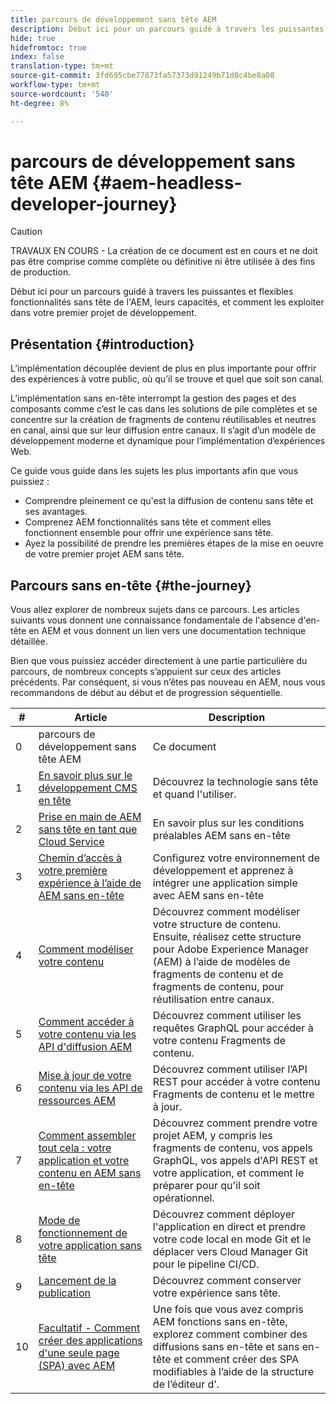 ```yaml
---
title: parcours de développement sans tête AEM
description: Début ici pour un parcours guidé à travers les puissantes et flexibles fonctionnalités sans tête de l'AEM, leurs capacités, et comment les exploiter dans votre premier projet de développement.
hide: true
hidefromtoc: true
index: false
translation-type: tm+mt
source-git-commit: 3fd695cbe77873fa57373d91249b71d8c4be8a08
workflow-type: tm+mt
source-wordcount: '540'
ht-degree: 8%

---
```



# parcours de développement sans tête AEM {#aem-headless-developer-journey}

>[!CAUTION]
>
>TRAVAUX EN COURS - La création de ce document est en cours et ne doit pas être comprise comme complète ou définitive ni être utilisée à des fins de production.

Début ici pour un parcours guidé à travers les puissantes et flexibles fonctionnalités sans tête de l&#39;AEM, leurs capacités, et comment les exploiter dans votre premier projet de développement.

## Présentation {#introduction}

L’implémentation découplée devient de plus en plus importante pour offrir des expériences à votre public, où qu’il se trouve et quel que soit son canal.

L’implémentation sans en-tête interrompt la gestion des pages et des composants comme c’est le cas dans les solutions de pile complètes et se concentre sur la création de fragments de contenu réutilisables et neutres en canal, ainsi que sur leur diffusion entre canaux. Il s’agit d’un modèle de développement moderne et dynamique pour l’implémentation d’expériences Web.

Ce guide vous guide dans les sujets les plus importants afin que vous puissiez :

* Comprendre pleinement ce qu&#39;est la diffusion de contenu sans tête et ses avantages.
* Comprenez AEM fonctionnalités sans tête et comment elles fonctionnent ensemble pour offrir une expérience sans tête.
* Ayez la possibilité de prendre les premières étapes de la mise en oeuvre de votre premier projet AEM sans tête.

## Parcours sans en-tête {#the-journey}

Vous allez explorer de nombreux sujets dans ce parcours. Les articles suivants vous donnent une connaissance fondamentale de l&#39;absence d&#39;en-tête en AEM et vous donnent un lien vers une documentation technique détaillée.

Bien que vous puissiez accéder directement à une partie particulière du parcours, de nombreux concepts s’appuient sur ceux des articles précédents. Par conséquent, si vous n’êtes pas nouveau en AEM, nous vous recommandons de début au début et de progression séquentielle.

| # | Article | Description |
|---|---|---|
| 0 | parcours de développement sans tête AEM | Ce document |
| 1 | [En savoir plus sur le développement CMS en tête](learn-about.md) | Découvrez la technologie sans tête et quand l&#39;utiliser. |
| 2 | [Prise en main de AEM sans tête en tant que Cloud Service](getting-started.md) | En savoir plus sur les conditions préalables AEM sans en-tête |
| 3 | [Chemin d’accès à votre première expérience à l’aide de AEM sans en-tête](path-to-first-experience.md) | Configurez votre environnement de développement et apprenez à intégrer une application simple avec AEM sans en-tête |
| 4 | [Comment modéliser votre contenu](model-your-content.md) | Découvrez comment modéliser votre structure de contenu. Ensuite, réalisez cette structure pour Adobe Experience Manager (AEM) à l’aide de modèles de fragments de contenu et de fragments de contenu, pour réutilisation entre canaux. |
| 5 | [Comment accéder à votre contenu via les API d&#39;diffusion AEM](access-your-content.md) | Découvrez comment utiliser les requêtes GraphQL pour accéder à votre contenu Fragments de contenu. |
| 6 | [Mise à jour de votre contenu via les API de ressources AEM](update-your-content.md) | Découvrez comment utiliser l’API REST pour accéder à votre contenu Fragments de contenu et le mettre à jour. |
| 7 | [Comment assembler tout cela : votre application et votre contenu en AEM sans en-tête](put-it-all-together.md) | Découvrez comment prendre votre projet AEM, y compris les fragments de contenu, vos appels GraphQL, vos appels d&#39;API REST et votre application, et comment le préparer pour qu&#39;il soit opérationnel. |
| 8 | [Mode de fonctionnement de votre application sans tête](go-live.md) | Découvrez comment déployer l&#39;application en direct et prendre votre code local en mode Git et le déplacer vers Cloud Manager Git pour le pipeline CI/CD. |
| 9 | [Lancement de la publication](post-launch.md) | Découvrez comment conserver votre expérience sans tête. |
| 10 | [Facultatif - Comment créer des applications d&#39;une seule page (SPA) avec AEM](create-spa.md) | Une fois que vous avez compris AEM fonctions sans en-tête, explorez comment combiner des diffusions sans en-tête et sans en-tête et comment créer des SPA modifiables à l’aide de la structure de l’éditeur d’. |

